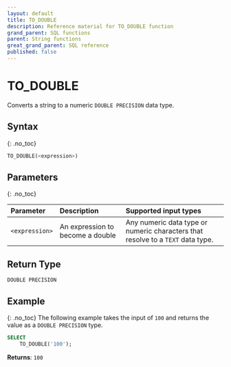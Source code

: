 ```yaml
---
layout: default
title: TO_DOUBLE
description: Reference material for TO_DOUBLE function
grand_parent: SQL functions
parent: String functions
great_grand_parent: SQL reference
published: false
---
```


# TO\_DOUBLE

Converts a string to a numeric `DOUBLE PRECISION` data type.

## Syntax
{: .no_toc}

```sql
TO_DOUBLE(<expression>)
```

## Parameters 
{: .no_toc}

| Parameter       | Description                      | Supported input types                                                           | 
| :---------------| :--------------------------------|:--------------------------------------------------------------------------------|
| `<expression>`  | An expression to become a double | Any numeric data type or numeric characters that resolve to a `TEXT` data type. |

## Return Type
`DOUBLE PRECISION`

## Example
{: .no_toc}
The following example takes the input of `100` and returns the value as a `DOUBLE PRECISION` type.
```sql
SELECT
	TO_DOUBLE('100');
```

**Returns**: `100`
